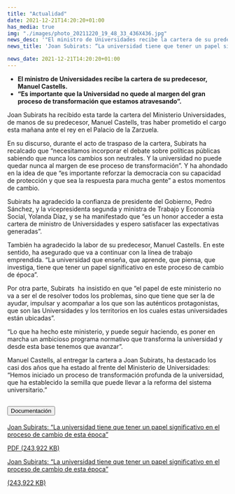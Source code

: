 ```yaml
---
title: "Actualidad"   
date: 2021-12-21T14:20:20+01:00
has_media: true
img: "./images/photo_20211220_19_48_33_436X436.jpg"
news_desc: '"El ministro de Universidades recibe la cartera de su predecesor, Manuel Castells. “Es importante que la Universidad no quede al margen del gran proceso de transformación que estamos atravesando”<b>Este contenido incluye:</b> <i class="fal fa-file-</a><i class="fas fa-external-link-alt"></i> </a><i class="fas fa-external-link-alt"></i>_icon"></i>'
news_title: 'Joan Subirats: “La universidad tiene que tener un papel significativo en el proceso de cambio de esta época”'

news_date: 2021-12-21T14:20:20+01:00
---
```

<ul>
<li><b>El ministro de Universidades recibe la cartera de su predecesor, Manuel Castells.</b></li>
<li><b>“Es importante que la Universidad no quede al margen del gran proceso de transformación que estamos atravesando”. &nbsp;&nbsp;</b></li>
</ul>
<p>Joan Subirats ha recibido esta tarde la cartera del Ministerio Universidades, de manos de su predecesor, Manuel Castells, tras haber prometido el cargo esta mañana ante el rey en el Palacio de la Zarzuela.</p>
<p>En su discurso, durante el acto de traspaso de la cartera, Subirats ha recalcado que “necesitamos incorporar el debate sobre políticas públicas sabiendo que nunca los cambios son neutrales. Y la universidad no puede quedar nunca al margen de ese proceso de transformación”. Y ha ahondado en la idea de que “es importante reforzar la democracia con su capacidad de protección y que sea la respuesta para mucha gente” a estos momentos de cambio.</p>
<p>Subirats ha agradecido la confianza de presidente del Gobierno, Pedro Sánchez, y la vicepresidenta segunda&nbsp;y ministra de Trabajo y Economía Social, Yolanda Díaz, y se ha manifestado que “es un honor acceder a esta cartera de ministro de Universidades y espero satisfacer las expectativas generadas”.</p>
<p>También ha agradecido la labor de su predecesor, Manuel Castells. En este sentido, ha asegurado que va a continuar con la línea de trabajo emprendida. “La universidad que enseña, que aprende, que piensa, que investiga, tiene que tener un papel significativo en este proceso de cambio de época”.</p>
<p>Por otra parte, Subirats&nbsp; ha insistido en que “el papel de este ministerio no va a ser el de resolver todos los problemas, sino que tiene que ser la de ayudar, impulsar y acompañar a los que son las auténticos protagonistas, que son las Universidades y los territorios en los cuales estas universidades están ubicadas”.</p>
<p>“Lo que ha hecho este ministerio, y puede seguir haciendo, es poner en marcha un ambicioso programa normativo que transforma la universidad y desde esta base tenemos que avanzar”.</p>
<p>Manuel Castells, al entregar la cartera a Joan Subirats, ha destacado los casi dos años que ha estado al frente del Ministerio de Universidades: “Hemos iniciado un proceso de transformación profunda de la universidad, que ha establecido la semilla que puede llevar a la reforma del sistema universitario.”</p>	

<section>
    <article>
        <div class="container">
            <div class="row my-45 justify-content-md-center">
                <div class="col-md-10 content_collapse">
                    <div class="accordion accordion_alt" id="accordeonAlt">
                        <div class="accordion-item">
                            <h2 class="accordion-header" id="accordionAltHeading2">
                                <button class="accordion-button expanded" type="button" data-bs-toggle="collapse" data-bs-target="#accordionAlt2" aria-expanded="false" aria-controls="accordionAlt2">
                                    <span class="icon"><i class="fas fa-file-pdf"></i></span>Documentación
                                </button>
                            </h2>
                            <div id="accordionAlt2" class="accordion-collapse collapse show" aria-labelledby="accordionAltHeading2">
                                <div class="accordion-body">
                                    <div id="section_link">
                                        <div class="container-fluid sp">
                                            <div class="row w-100">
                                                <div class="col-lg-12 cards_download_cnt">
                                                    <div class="row jcc_mobile">
                                                        <div class="download_card">
                                                            <a class="card flex-column" href="{{<siteurl>}}documentos/pdf/news/20122021_Traspaso_cartera_Joan_Subirats.pdf" target="_blank">
                                                                <div class="card-header">
                                                                    <i class="fal fa-download"></i>
                                                                </div>
                                                                <div class="card-body">
                                                                    <p class="text_body">Joan Subirats: “La universidad tiene que tener un papel significativo en el proceso de cambio de esta época”</p>
                                                                    <p class="text_file">
                                                                        <i class="fal fa-file-pdf pdf_icon text-danger"></i> PDF (243,922  KB)
                                                                    </p>
                                                                </div>
                                                            </a>
                                                        </div>
                                                    </div>
                                                </div>
                                                <!-- MOBILE VERSION WITH SLIDER -->
                                                <div class="col-12" id="section_box_download_card_slider">
                                                    <div class="swiper" id="slider_download_archive">
                                                        <div class="swiper-wrapper">
                                                        <div class="swiper-slide">
                                                            <div class="download_card">
                                                                <a class="card" href="{{<siteurl>}}documentos/pdf/news/20122021_Traspaso_cartera_Joan_Subirats.pdf" target="_blank">
                                                                    <div class="card-header">
                                                                        <i class="fal fa-download"></i>
                                                                    </div>
                                                                    <div class="card-body">
                                                                        <p class="text_body">Joan Subirats: “La universidad tiene que tener un papel significativo en el proceso de cambio de esta época”</p>
                                                                        <p class="text_file">
                                                                            <i class="fal fa-file-pdf pdf_icon"></i>(243,922  KB)
                                                                        </p>
                                                                    </div>
                                                                </a>
                                                            </div>
                                                        </div>
                                                        </div>
                                                        <div class="swiper-pagination"></div>
                                                    </div>
                                                </div>
                                            </div>
                                        </div>
                                    </div>
                                </div>
                            </div>
                        </div>
                    </div>
                </div>
            </div>
        </div>
    </article> 
</section>